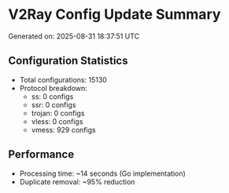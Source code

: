 # V2Ray Config Update Summary
Generated on: 2025-08-31 18:37:51 UTC

## Configuration Statistics
- Total configurations: 15130
- Protocol breakdown:
  - ss: 0 configs
  - ssr: 0 configs
  - trojan: 0 configs
  - vless: 0 configs
  - vmess: 929 configs

## Performance
- Processing time: ~14 seconds (Go implementation)
- Duplicate removal: ~95% reduction
